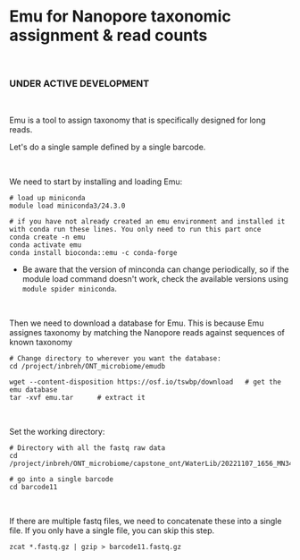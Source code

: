 # Emu for Nanopore taxonomic assignment & read counts

<br>

### UNDER ACTIVE DEVELOPMENT

<br>


Emu is a tool to assign taxonomy that is specifically designed for long reads. 

Let's do a single sample defined by a single barcode.

<br>

We need to start by installing and loading Emu:

```
# load up miniconda 
module load miniconda3/24.3.0

# if you have not already created an emu environment and installed it with conda run these lines. You only need to run this part once
conda create -n emu
conda activate emu
conda install bioconda::emu -c conda-forge
```

* Be aware that the version of minconda can change periodically, so if the module load command doesn't work, check the available versions using `module spider miniconda`. 



<br>

Then we need to download a database for Emu. This is because Emu assignes taxonomy by matching the Nanopore reads against sequences of known taxonomy

```
# Change directory to wherever you want the database:
cd /project/inbreh/ONT_microbiome/emudb

wget --content-disposition https://osf.io/tswbp/download   # get the emu database
tar -xvf emu.tar      # extract it
```




<br>


Set the working directory:

```
# Directory with all the fastq raw data
cd /project/inbreh/ONT_microbiome/capstone_ont/WaterLib/20221107_1656_MN34633_FAO61889_d063b409/fastq_pass

# go into a single barcode
cd barcode11
```

<br>

If there are multiple fastq files, we need to concatenate these into a single file. If you only have a single file, you can skip this step.

```
zcat *.fastq.gz | gzip > barcode11.fastq.gz
```





